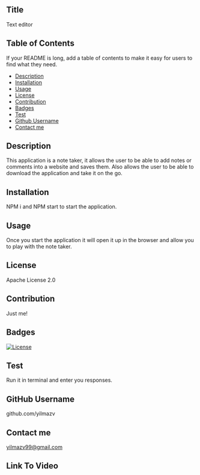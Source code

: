 ## Title
Text editor

## Table of Contents

If your README is long, add a table of contents to make it easy for users to find what they need.

- [Description](#description)
- [Installation](installation)
- [Usage](#usage)
- [License](#license)
- [Contribution](#contribution)
- [Badges](#license)
- [Test](#test)
- [Github Username](#github%username)
- [Contact me](#contact%me)

## Description

This application is a note taker, it allows the user to be able to add notes or comments into a website and saves them. Also allows the user to be able to download the application and take it on the go.

## Installation

NPM i and NPM start to start the application.

## Usage

Once you start the application it will open it up in the browser and allow you to play with the note taker.

## License

Apache License 2.0

## Contribution

Just me!

## Badges

[![License](https://img.shields.io/badge/License-Apache_2.0-blue.svg)](https://opensource.org/licenses/Apache-2.0)

## Test

Run it in terminal and enter you responses.

## GitHub Username

github.com/yilmazv

## Contact me

yilmazv99@gmail.com

## Link To Video

